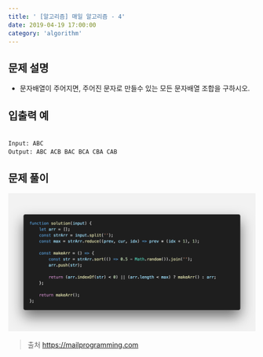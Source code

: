 ```yaml
---
title: ' [알고리즘] 매일 알고리즘 - 4'
date: 2019-04-19 17:00:00
category: 'algorithm'
---
```


문제 설명
-------

- 문자배열이 주어지면, 주어진 문자로 만들수 있는 모든 문자배열 조합을 구하시오.

입출력 예
-------
```sh

Input: ABC
Output: ABC ACB BAC BCA CBA CAB

```

문제 풀이
-------

![](../../../assets/everyday/everyday.4.solution.png)

> 출처  <a href="https://mailprogramming.com" target="_blank">https://mailprogramming.com</a>
